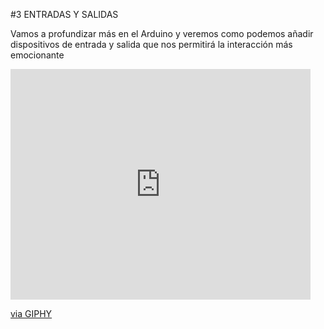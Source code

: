 #3 ENTRADAS Y SALIDAS

Vamos a profundizar más en el Arduino y veremos como podemos añadir dispositivos de entrada y salida que nos permitirá la interacción más emocionante

<iframe src="https://giphy.com/embed/Cwtfo6IwfkSbK" width="480" height="369" frameBorder="0" class="giphy-embed" allowFullScreen></iframe><p><a href="https://giphy.com/gifs/10k-Cwtfo6IwfkSbK">via GIPHY</a></p>
